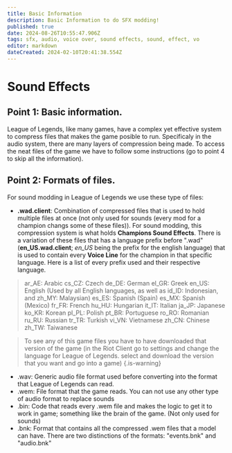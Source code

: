 ```yaml
---
title: Basic Information
description: Basic Information to do SFX modding!
published: true
date: 2024-08-26T10:55:47.906Z
tags: sfx, audio, voice over, sound effects, sound, effect, vo
editor: markdown
dateCreated: 2024-02-10T20:41:38.554Z
---
```


# Sound Effects
## Point 1: Basic information.
League of Legends, like many games, have a complex yet effective system to compress files that makes the game posible to run. Specificaly in the audio system, there are many layers of compression being made. To access the neat files of the game we have to follow some instructions (go to point 4 to skip all the information).
## Point 2: Formats of files.
For sound modding in League of Legends we use these type of files:
- **.wad.client**: Combination of compressed files that is used to hold multiple files at once (not only used for sounds (every mod for a champion changs some of these files)). For sound modding, this compression system is what holds **Champions Sound Effects**. There is a variation of these files that has a language prefix before ".wad" (**en_US.wad.client**; *en_US* being the prefix for the english language) that is used to contain every **Voice Line** for the champion in that specific language.
Here is a list of every prefix used and their respective language.
> ar_AE: Arabic
cs_CZ: Czech
de_DE: German
el_GR: Greek
en_US: English (Used by all English languages, as well as id_ID: Indonesian, and zh_MY: Malaysian)
es_ES: Spanish (Spain)
es_MX: Spanish (Mexico)
fr_FR: French
hu_HU: Hungarian
it_IT: Italian
ja_JP: Japanese
ko_KR: Korean
pl_PL: Polish
pt_BR: Portuguese
ro_RO: Romanian
ru_RU: Russian
tr_TR: Turkish
vi_VN: Vietnamese
zh_CN: Chinese
zh_TW: Taiwanese

> To see any of this game files you have to have downloaded that version of the game (in the Riot Client go to settings and change the language for League of Legends. select and download the version that you want and go into a game)
{.is-warning}

- .wav: Generic audio file format used before converting into the format that League of Legends can read.
- .wem: File format that the game reads. You can not use any other type of audio format to replace sounds
- .bin: Code that reads every .wem file and makes the logic to get it to work in game; something like the brain of the game. (Not only used for sounds)
- .bnk: Format that contains all the compressed .wem files that a model can have. There are two distinctions of the formats: "events.bnk" and "audio.bnk"
